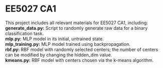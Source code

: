 # EE5027 CA1
This project includes all relevant materials for EE5027 CA1, including:  
**generate_data.py:** Script to randomly generate raw data for a binary classification task.  
**mlp.py:** MLP model in its initial, untrained state.  
**mlp_training.py:** MLP model trained using backpropagation.  
**rbf.py:** RBF model with randomly selected centers; the number of centers can be modified by changing the hidden_dim value.  
**kmeans.py:** RBF model with centers chosen via the k-means algorithm.  
